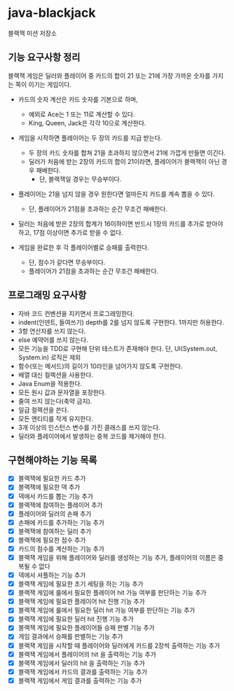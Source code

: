 # java-blackjack

블랙잭 미션 저장소

## 기능 요구사항 정리

블랙잭 게임은 딜러와 플레이어 중 카드의 합이 21 또는 21에 가장 가까운 숫자를 가지는 쪽이 이기는 게임이다.

- 카드의 숫자 계산은 카드 숫자를 기본으로 하며,
    - 예외로 Ace는 1 또는 11로 계산할 수 있다.
    - King, Queen, Jack은 각각 10으로 계산한다.


- 게임을 시작하면 플레이어는 두 장의 카드를 지급 받는다.
    - 두 장의 카드 숫자를 합쳐 21을 초과하지 않으면서 21에 가깝게 만들면 이긴다.
    - 딜러가 처음에 받는 2장의 카드의 합이 21이라면, 플레이어가 블랙잭이 아닌 경우 패배한다.
        - 단, 블랙잭일 경우는 무승부이다.


- 플레이어는 21을 넘지 않을 경우 원한다면 얼마든지 카드를 계속 뽑을 수 있다.
    - 단, 플레이어가 21점을 초과하는 순간 무조건 패배한다.


- 딜러는 처음에 받은 2장의 합계가 16이하이면 반드시 1장의 카드를 추가로 받아야 하고, 17점 이상이면 추가로 받을 수 없다.


- 게임을 완료한 후 각 플레이어별로 승패를 출력한다.
    - 단, 점수가 같다면 무승부이다.
    - 플레이어가 21점을 초과하는 순간 무조건 패배한다.

## 프로그래밍 요구사항

- 자바 코드 컨벤션을 지키면서 프로그래밍한다.
- indent(인덴트, 들여쓰기) depth를 2를 넘지 않도록 구현한다. 1까지만 허용한다.
- 3항 연산자를 쓰지 않는다.
- else 예약어를 쓰지 않는다.
- 모든 기능을 TDD로 구현해 단위 테스트가 존재해야 한다. 단, UI(System.out, System.in) 로직은 제외
- 함수(또는 메서드)의 길이가 10라인을 넘어가지 않도록 구현한다.
- 배열 대신 컬렉션을 사용한다.
- Java Enum을 적용한다.
- 모든 원시 값과 문자열을 포장한다.
- 줄여 쓰지 않는다(축약 금지).
- 일급 컬렉션을 쓴다.
- 모든 엔티티를 작게 유지한다.
- 3개 이상의 인스턴스 변수를 가진 클래스를 쓰지 않는다.
- 딜러와 플레이어에서 발생하는 중복 코드를 제거해야 한다.

## 구현해야하는 기능 목록

- [x] 블랙잭에 필요한 카드 추가
- [x] 블랙잭에 필요한 덱 추가
- [x] 덱에서 카드를 뽑는 기능 추가
- [x] 블랙잭에 참여하는 플레이어 추가
- [x] 플레이어와 딜러의 손패 추가
- [x] 손패에 카드를 추가하는 기능 추가
- [x] 블랙잭에 참여하는 딜러 추가
- [x] 블랙잭에 필요한 점수 추가
- [x] 카드의 점수를 계산하는 기능 추가
- [x] 블랙잭 게임을 위해 플레이어와 딜러를 생성하는 기능 추가, 플레이어의 이름은 중복될 수 없다
- [x] 덱에서 셔플하는 기능 추가
- [x] 블랙잭 게임에 필요한 초기 세팅을 하는 기능 추가
- [x] 블랙잭 게임에 룰에서 필요한 플레이어 hit 가능 여부를 판단하는 기능 추가
- [x] 블랙잭 게임에 필요한 플레이어 hit 진행 기능 추가
- [x] 블랙잭 게임에 룰에서 필요한 딜러 hit 가능 여부를 판단하는 기능 추가
- [x] 블랙잭 게임에 필요한 딜러 hit 진행 기능 추가
- [x] 블랙잭 게임에 필요한 플레이어들 승패 판별 기능 추가
- [x] 게임 결과에서 승패를 판별하는 기능 추가
- [x] 블랙잭 게임을 시작할 때 플레이어와 딜러에게 카드를 2장씩 출력하는 기능 추가
- [x] 블랙잭 게임에서 플레이어의 hit 을 출력하는 기능 추가
- [x] 블랙잭 게임에서 딜러의 hit 을 출력하는 기능 추가
- [x] 블랙잭 게임에서 카드의 결과를 출력하는 기능 추가
- [x] 블랙잭 게임에서 게임 결과를 출력하는 기능 추가

